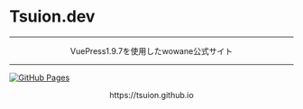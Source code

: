 # Tsuion.dev

---

<div align="center">VuePress1.9.7を使用したwowane公式サイト</div>

---

[![GitHub Pages](https://github.com/Tsuion/tsuion.github.io/actions/workflows/gh-pages.yml/badge.svg?branch=main)](https://github.com/Tsuion/tsuion.github.io/actions/workflows/gh-pages.yml)

<div align="center">https://tsuion.github.io</div>
